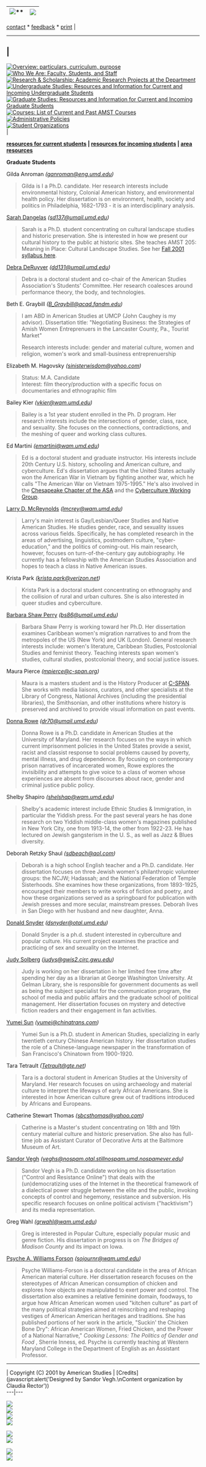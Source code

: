 [![](amstlogo.gif)](index.shtml)** | [![](um.gif)](http://www.umd.edu/)  
---|---  
 [contact](mailto:vb33@umail.umd.edu?subject=Question+from+AMST+Website) *
[feedback](mailto:veghs@otal.umd.edu?subject=AMST+Website+Feedback) *
[print](javascript:printpage\(self.document.location.href\)) |  
  
  
---  
|  
---  
[![Overview: particulars, curriculum,
purpose](images/mb1.gif)](overview.shtml)  
[![Who We Are: Faculty, Students, and
Staff](images/mb2.gif)](instructors.shtml)  
[![Research & Scholarship: Academic Research Projects at the
Department](images/mb3.gif)](projects.shtml)  
[![Undergraduate Studies: Resources and Information for Current and Incoming
Undergraduate Students](images/mb4.gif)](undergrad.shtml)  
[![Graduate Studies: Resources and Information for Current and Incoming
Graduate Students](images/mb5.gif)](prospective.shtml)  
[![Courses: List of Current and Past AMST
Courses](images/mb6.gif)](courses.shtml)  
[![Administrative Policies](images/mb7.gif)](adminpolicies.shtml)  
[![Student Organizations](images/mb8.gif)](studentorgs.shtml)  
|

**[resources for current students](gradresources.shtml) | [resources for
incoming students](orientation.shtml) | [area resources](resources.shtml)**

**Graduate Students**

  
Gilda Anroman _(ganroman@eng.umd.edu)_

> Gilda is I a Ph.D. candidate. Her research interests include environmental
history, Colonial American history, and environmental health policy. Her
dissertation is on environment, health, society and politics in Philadelphia,
1682-1793 - it is an interdisciplinary analysis.

[Sarah Dangelas](http://www.wam.umd.edu/~dangelas/welcome.html)
_(sd137@umail.umd.edu)_

> Sarah is a Ph.D. student concentrating on cultural landscape studies and
historic preservation. She is interested in how we present our cultural
history to the public at historic sites. She teaches AMST 205: Meaning in
Place: Cultural Landscape Studies. See her [Fall 2001 syllabus
here](http://www.wam.umd.edu/~dangelas/fall01/fall01.htm).

[Debra DeRuyver](http://www.wam.umd.edu/~toad/) _(dd131@umail.umd.edu)_

> Debra is a doctoral student and co-chair of the American Studies
Association's Students' Committee. Her research coalesces around performance
theory, the body, and technologies.

Beth E. Graybill _(B_Graybill@acad.fandm.edu)_

> I am ABD in American Studies at UMCP (John Caughey is my advisor).
Dissertation title: "Negotiating Business: the Strategies of Amish Women
Entreprenuers in the Lancaster County, Pa., Tourist Market"  
>  
>  Research interests include: gender and material culture, women and
religion, women's work and small-business entreprenuership

Elizabeth M. Hagovsky _(sinisterwisdom@yahoo.com)_

> Status: M.A. Candidate  
>  Interest: film theory/production with a specific focus on documentaries and
ethnographic film

Bailey Kier _(vkier@wam.umd.edu)_

> Bailey is a 1st year student enrolled in the Ph. D program. Her research
interests include the intersections of gender, class, race, and sexuality. She
focuses on the connections, contradictions, and the meshing of queer and
working class cultures.

Ed Martini _(emartini@wam.umd.edu)_

> Ed is a doctoral student and graduate instructor. His interests include 20th
Century U.S. history, schooling and American culture, and cyberculture. Ed's
dissertation argues that the United States actually won the American War in
Vietnam by fighting another war, which he calls  "The American War on Vietnam
1975-1995." He's also involved in the [Chesapeake Chapter of the
ASA](http://otal.umd.edu/amst/chasa/) and the [Cyberculture Working
Group](http://otal.umd.edu/amst/cwg/).

[Larry D. McReynolds](http://www.glue.umd.edu/~lmcrey/) _(lmcrey@wam.umd.edu)_

> Larry's main interest is Gay/Lesbian/Queer Studies and Native American
Studies. He studies gender, race, and sexuality issues across various fields.
Specifically, he has completed research in the areas of advertising,
linguistics, postmodern culture,  "cyber-education," and the politics of
coming-out. His main research, however, focuses on turn-of-the-century gay
autobiography. He currently has a fellowship with the American Studies
Association and hopes to teach a class in Native American issues.

Krista Park _(krista.park@verizon.net)_

> Krista Park is a doctoral student concentrating on ethnography and the
collision of rural and urban cultures. She is also interested in queer studies
and cyberculture.

[Barbara Shaw Perry](http://www.inform.umd.edu/amst/gradstudents/BPerry/)
_(bs86@umail.umd.edu)_

> Barbara Shaw Perry is working toward her Ph.D. Her dissertation examines
Caribbean women's migration narratives to and from the metropoles of the US
(New York) and UK (London). General research interests include: women's
literature, Caribbean Studies, Postcolonial Studies and feminist theory.
Teaching interests span women's studies, cultural studies, postcolonial
theory, and social justice issues.

Maura Pierce _(mpierce@c-span.org)_

> Maura is a masters student and is the History Producer at
[C-SPAN](http://www.c-span.org/). She works with media liaisons, curators, and
other specialists at the Library of Congress, National Archives (including the
presidential libraries), the Smithsonian, and other institutions where history
is preserved and archived to provide visual information on past events.

[Donna Rowe](http://www.wam.umd.edu/~drowe/testpage.html)
_(dr70@umail.umd.edu)_

> Donna Rowe is a Ph.D. candidate in American Studies at the University of
Maryland. Her research focuses on the ways in which current imprisonment
policies in the United States provide a sexist, racist and classist response
to social problems caused by poverty, mental illness, and drug dependence. By
focusing on contemporary prison narratives of incarcerated women, Rowe
explores the invisibility and attempts to give voice to a class of women whose
experiences are absent from discourses about race, gender and criminal justice
public policy.

Shelby Shapiro _(shelshap@wam.umd.edu)_

> Shelby's academic interest include Ethnic Studies  & Immigration, in
particular the Yiddish press. For the past several years he has done research
on two Yiddish middle-class women's magazines published in New York City, one
from 1913-14, the other from 1922-23. He has lectured on Jewish gangsterism in
the U. S., as well as Jazz & Blues diversity.

Deborah Retzky Shaul _(sdbeach@aol.com)_

> Deborah is a high school English teacher and a Ph.D. candidate. Her
dissertation focuses on three Jewish women's philanthropic volunteer groups:
the NCJW; Hadassah; and the National Federation of Temple Sisterhoods. She
examines how these organizations, from 1893-1925, encouraged their members to
write works of fiction and poetry, and how these organizations served as a
springboard for publication with Jewish presses and more secular, mainstream
presses. Deborah lives in San Diego with her husband and new daughter, Anna.

[Donald Snyder](http://www.glue.umd.edu/~dsnyder) _(dsnyder@otal.umd.edu)_

> Donald Snyder is a ph.d. student interested in cyberculture and popular
culture. His current project examines the practice and practicing of sex and
sexuality on the Internet.

[Judy Solberg](http://gwis2.circ.gwu.edu/~judys/index.html)
_(judys@gwis2.circ.gwu.edu)_

> Judy is working on her dissertation in her limited free time after spending
her day as a librarian at George Washington University. At Gelman Library, she
is responsible for government documents as well as being the subject
specialist for the communication program, the school of media and public
affairs and the graduate school of political management. Her dissertation
focuses on mystery and detective fiction readers and their engagement in fan
activities.

[Yumei Sun](http://chinatrans.com/yumei/) _(yumei@chinatrans.com)_

> Yumei Sun is a Ph.D. student in American Studies, specializing in early
twentieth century Chinese American history. Her dissertation studies the role
of a Chinese-language newspaper in the transformation of San Francisco's
Chinatown from 1900-1920.

Tara Tetrault _(Tetrault@gte.net)_

> Tara is a doctoral student in American Studies at the University of
Maryland. Her research focuses on using archaeology and material culture to
interpret the lifeways of early African Americans. She is interested in how
American culture grew out of traditions introduced by Africans and Europeans.

Catherine Stewart Thomas _(sbcsthomas@yahoo.com)_

> Catherine is a Master's student concentrating on 18th and 19th century
material culture and historic preservation. She also has full-time job as
Assistant Curator of Decorative Arts at the Baltimore Museum of Art.

[Sandor Vegh](http://amst.umd.edu/~veghs/)
_(veghs@nospam.otal.stillnospam.umd.nospamever.edu)_

> Sandor Vegh is a Ph.D. candidate working on his dissertation ("Control and
Resistance Online") that deals with the (un)democratizing uses of the Internet
in the theoretical framework of a dialectical power struggle between the elite
and the public, invoking concepts of control and hegemony, resistance and
subversion. His specific research focuses on online political activism
("hacktivism") and its media representation.

Greg Wahl _(grwahl@wam.umd.edu)_

> Greg is interested in Popular Culture, especially popular music and genre
fiction. His dissertation in progress is on _The Bridges of Madison County_
and its impact on Iowa.

[Psyche A. Williams Forson](http://otal.umd.edu/~sojournr)
_(sojournr@wam.umd.edu)_

> Psyche Williams-Forson is a doctoral candidate in the area of African
American material culture. Her dissertation research focuses on the
stereotypes of African American consumption of chicken and explores how
objects are manipulated to exert power and control. The dissertation also
examines a relative feminine domain, foodways, to argue how African American
women used "kitchen culture" as part of the many political strategies aimed at
reinscribing and reshaping vestiges of American American heritages and
traditions. She has published portions of her work in the article, "Suckin'
the Chicken Bone Dry": African American Women, Fried Chicken, and the Power of
a National Narrative," _Cooking Lessons: The Politics of Gender and Food_ ,
Sherrie Inness, ed. Psyche is currently teaching at Western Maryland College
in the Department of English as an Assistant Professor.  
  
---  
| Copyright (C) 2001 by American Studies |
[Credits](javascript:alert\('Designed by Sandor Vegh.\\nContent organization
by Claudia Rector'\))  
---|---  
  
[![](images/mb2_1.gif)](faculty.shtml)  
[![](images/mb2_2.gif)](affiliate.shtml)  
[![](images/mb2_3.gif)](students.shtml)  
[![](images/mb2_4.gif)](staff.html)

[![](images/mb4_1.gif)](undergradc.shtml)  
[![](images/mb4_2.gif)](undergrad.shtml)

[![](images/mb5_1.gif)](students.shtml)  
[![](images/mb5_2.gif)](prospective.shtml)

